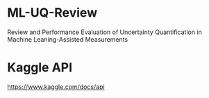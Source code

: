# ML-UQ-Review
Review and Performance Evaluation of Uncertainty Quantification in Machine Leaning-Assisted Measurements

# Kaggle API
https://www.kaggle.com/docs/api
